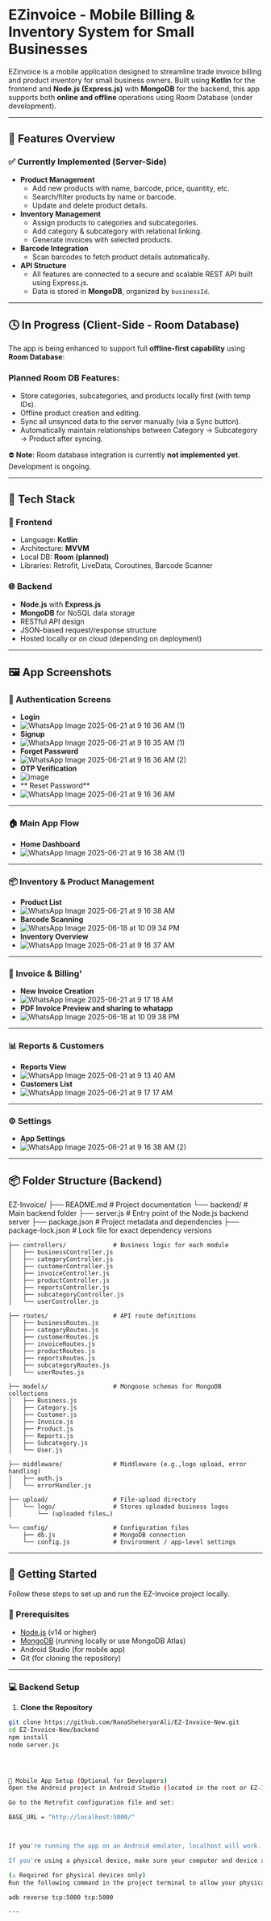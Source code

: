 # EZinvoice - Mobile Billing & Inventory System for Small Businesses

EZinvoice is a mobile application designed to streamline trade invoice billing and product inventory for small business owners. Built using **Kotlin** for the frontend and **Node.js (Express.js)** with **MongoDB** for the backend, this app supports both **online and offline** operations using Room Database (under development).

---

## 🌟 Features Overview

### ✅ Currently Implemented (Server-Side)
- **Product Management**
  - Add new products with name, barcode, price, quantity, etc.
  - Search/filter products by name or barcode.
  - Update and delete product details.
- **Inventory Management**
  - Assign products to categories and subcategories.
  - Add category & subcategory with relational linking.
  - Generate invoices with selected products.
- **Barcode Integration**
  - Scan barcodes to fetch product details automatically.
- **API Structure**
  - All features are connected to a secure and scalable REST API built using Express.js.
  - Data is stored in **MongoDB**, organized by `businessId`.

---

## 🕓 In Progress (Client-Side - Room Database)

The app is being enhanced to support full **offline-first capability** using **Room Database**:

### Planned Room DB Features:
- Store categories, subcategories, and products locally first (with temp IDs).
- Offline product creation and editing.
- Sync all unsynced data to the server manually (via a Sync button).
- Automatically maintain relationships between Category → Subcategory → Product after syncing.

⛔ **Note**: Room database integration is currently **not implemented yet**. Development is ongoing.

---

## 🔧 Tech Stack

### 📱 Frontend
- Language: **Kotlin**
- Architecture: **MVVM**
- Local DB: **Room (planned)**
- Libraries: Retrofit, LiveData, Coroutines, Barcode Scanner

### 🌐 Backend
- **Node.js** with **Express.js**
- **MongoDB** for NoSQL data storage
- RESTful API design
- JSON-based request/response structure
- Hosted locally or on cloud (depending on deployment)

---


## 🖼️ App Screenshots

### 🔐 Authentication Screens

- **Login**
- ![WhatsApp Image 2025-06-21 at 9 16 36 AM (1)](https://github.com/user-attachments/assets/d0e4901c-f9d1-4430-b4f7-7ccf98cf8013)
- **Signup**
- ![WhatsApp Image 2025-06-21 at 9 16 35 AM (1)](https://github.com/user-attachments/assets/a7f24eca-3318-4c8c-9d54-f21b5b32bda5)
- **Forget Password**
- ![WhatsApp Image 2025-06-21 at 9 16 36 AM (2)](https://github.com/user-attachments/assets/511440a4-2a29-4532-9686-6f68daa067dc)
- **OTP Verification**
- ![image](https://github.com/user-attachments/assets/86a50d5f-97c7-424e-aee7-d32b68d1fbf2)
- ** Reset Password**
- ![WhatsApp Image 2025-06-21 at 9 16 36 AM](https://github.com/user-attachments/assets/eb7bec5b-c616-428b-a894-0fde7b79497a)


---


### 🏠 Main App Flow

- **Home Dashboard**
- ![WhatsApp Image 2025-06-21 at 9 16 38 AM (1)](https://github.com/user-attachments/assets/504aef50-a82d-406f-9a2a-57eb7a9dba86)

---

### 📦 Inventory & Product Management
- **Product List**
- ![WhatsApp Image 2025-06-21 at 9 16 38 AM](https://github.com/user-attachments/assets/3b3d0023-9798-4dfd-ad0a-22086686ec11)
- **Barcode Scanning**
- ![WhatsApp Image 2025-06-18 at 10 09 34 PM](https://github.com/user-attachments/assets/c14280d8-90f9-4ab6-a242-18b81eb00b69)
- **Inventory Overview**
- ![WhatsApp Image 2025-06-21 at 9 16 37 AM](https://github.com/user-attachments/assets/eea455f1-3246-4a19-a919-04b594ac3892)

---

### 🧾 Invoice & Billing'
- **New Invoice Creation**
- ![WhatsApp Image 2025-06-21 at 9 17 18 AM](https://github.com/user-attachments/assets/67fe8015-3b72-4036-b524-9af938797d76)
- **PDF Invoice Preview and sharing to whatapp**
- ![WhatsApp Image 2025-06-18 at 10 09 38 PM](https://github.com/user-attachments/assets/8ddb970d-6345-45a7-8cd9-897efa29c67a)

---

### 📊 Reports & Customers
- **Reports View**
- ![WhatsApp Image 2025-06-21 at 9 13 40 AM](https://github.com/user-attachments/assets/179a9c54-04c3-4287-9c14-6a6f6fa7e651)
- **Customers List**
- ![WhatsApp Image 2025-06-21 at 9 17 17 AM](https://github.com/user-attachments/assets/0bd066d2-6d6e-4e37-b3aa-843edd181fe2)

---

### ⚙️ Settings

- **App Settings**
- ![WhatsApp Image 2025-06-21 at 9 16 38 AM (2)](https://github.com/user-attachments/assets/479121ac-2c8e-4796-a0d5-1c1407b992d6)

---














## 📦 Folder Structure (Backend)

EZ-Invoice/
├── README.md                    # Project documentation
└── backend/                     # Main backend folder
    ├── server.js                # Entry point of the Node.js backend server
    ├── package.json             # Project metadata and dependencies
    ├── package-lock.json        # Lock file for exact dependency versions

    ├── controllers/             # Business logic for each module
    │   ├── businessController.js
    │   ├── categoryController.js
    │   ├── customerController.js
    │   ├── invoiceController.js
    │   ├── productController.js
    │   ├── reportsController.js
    │   ├── subcategoryController.js
    │   └── userController.js

    ├── routes/                  # API route definitions
    │   ├── businessRoutes.js
    │   ├── categoryRoutes.js
    │   ├── customerRoutes.js
    │   ├── invoiceRoutes.js
    │   ├── productRoutes.js
    │   ├── reportsRoutes.js
    │   ├── subcategoryRoutes.js
    │   └── userRoutes.js

    ├── models/                  # Mongoose schemas for MongoDB collections
    │   ├── Business.js
    │   ├── Category.js
    │   ├── Customer.js
    │   ├── Invoice.js
    │   ├── Product.js
    │   ├── Reports.js
    │   ├── Subcategory.js
    │   └── User.js

    ├── middleware/              # Middleware (e.g.,logo upload, error handling)
    │   ├── auth.js
    │   └── errorHandler.js

    ├── upload/                  # File‑upload directory
    │   └── logo/                # Stores uploaded business logos
    │       └── (uploaded files…)

    └── config/                  # Configuration files
        ├── db.js                # MongoDB connection
        └── config.js            # Environment / app‑level settings

---

## 🚀 Getting Started

Follow these steps to set up and run the EZ-Invoice project locally.

### 🧰 Prerequisites

- [Node.js](https://nodejs.org/) (v14 or higher)
- [MongoDB](https://www.mongodb.com/try/download/community) (running locally or use MongoDB Atlas)
- Android Studio (for mobile app)
- Git (for cloning the repository)

---
### 💻 Backend Setup

1. **Clone the Repository**

```bash
git clone https://github.com/RanaSheheryarAli/EZ-Invoice-New.git
cd EZ-Invoice-New/backend
npm install
node server.js




📱 Mobile App Setup (Optional for Developers)
Open the Android project in Android Studio (located in the root or EZ-Invoice-New folder).

Go to the Retrofit configuration file and set:

BASE_URL = "http://localhost:5000/"



If you're running the app on an Android emulator, localhost will work.

If you're using a physical device, make sure your computer and device are on the same Wi-Fi network.

(⚠️ Required for physical devices only)
Run the following command in the project terminal to allow your physical device to access your local backend server:

adb reverse tcp:5000 tcp:5000

---

